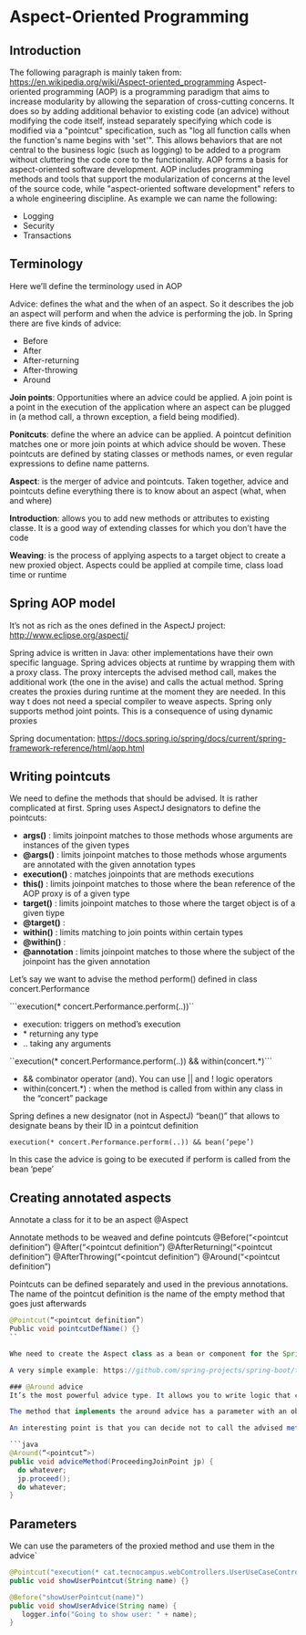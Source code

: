 # Aspect-Oriented Programming
  
  ## Introduction
  The following paragraph is mainly taken from: https://en.wikipedia.org/wiki/Aspect-oriented_programming
  Aspect-oriented programming (AOP) is a programming paradigm that aims to increase modularity by allowing the separation of cross-cutting concerns. It does so by adding additional behavior to existing code (an advice) without modifying the code itself, instead separately specifying which code is modified via a "pointcut" specification, such as "log all function calls when the function's name begins with 'set'". This allows behaviors that are not central to the business logic (such as logging) to be added to a program without cluttering the code core to the functionality. AOP forms a basis for aspect-oriented software development.
  AOP includes programming methods and tools that support the modularization of concerns at the level of the source code, while "aspect-oriented software development" refers to a whole engineering discipline.
  As example we can name the following:
  * Logging
  * Security
  * Transactions
  
  ## Terminology
  Here we’ll define the terminology used in AOP
  
  Advice: defines the what and the when of an aspect. So it describes the job an aspect will perform and when the advice is performing the job. 
  In Spring there are five kinds of advice:
  * Before
  * After
  * After-returning
  * After-throwing
  * Around
  
  **Join points**: Opportunities where an advice could be applied. A join point is a point in the execution of the application where an aspect can be plugged in (a method call, a thrown exception, a field being modified).
  
  **Ponitcuts**: define the where an advice can be applied. A pointcut definition matches one or more join points at which advice should be woven. These pointcuts are defined by stating classes or methods names, or even regular expressions to define name patterns.
  
  **Aspect**: is the merger of advice and pointcuts. Taken together, advice and pointcuts define everything there is to know about an aspect (what, when and where)
  
  **Introduction**: allows you to add new methods or attributes to existing classe. It is a good way of extending classes for which you don’t have the code
  
  **Weaving**: is the process of applying aspects to a target object to create a new proxied object. Aspects could be applied at compile time, class load time or runtime
  
  ## Spring AOP model
  It’s not as rich as the ones defined in the AspectJ project: http://www.eclipse.org/aspectj/
  
  Spring advice is written in Java: other implementations have their own specific language. 
  Spring advices objects at runtime by wrapping them with a proxy class. The proxy intercepts the advised method call, makes the additional work (the one in the avise)  and calls the actual method. Spring creates the proxies during runtime at the moment they are needed. In this way t does not need a special compiler to weave aspects.
  Spring only supports method joint points. This is a consequence of using dynamic proxies
  
  Spring documentation: https://docs.spring.io/spring/docs/current/spring-framework-reference/html/aop.html
  
  ## Writing pointcuts
  We need to define the methods that should be advised. It is rather complicated at first. Spring uses AspectJ designators to define the pointcuts:
  
  * **args()** : limits joinpoint matches to those methods whose arguments are instances of the given types
  * **@args()** : limits joinpoint matches to those methods whose arguments are annotated with the given annotation types
  * **execution()** : matches joinpoints that are methods executions
  * **this()** : limits joinpoint matches to those where the bean reference of the AOP proxy is of a given type
  * **target()** : limits joinpoint matches to those where the target object is of a given tiype
  * **@target()** : 
  * **within()** : limits matching to join points within certain types
  * **@within()** :
  * **@annotation** :  limits joinpoint matches to those where the subject of the joinpoint has the given annotation
  
  Let’s say we want to advise the method perform() defined in class concert.Performance
  
  ```execution(* concert.Performance.perform(..))``
  
  * execution: triggers on method’s execution 
  * \* returning any type
  * .. taking any arguments
  
  ``execution(* concert.Performance.perform(..)) && within(concert.*)```
  
  * && combinator operator (and). You can use || and ! logic operators
  * within(concert.*) : when the method is called from within any class in the “concert” package
  
  Spring defines a new designator (not in AspectJ) “bean()” that allows to designate beans by their ID in a pointcut definition
  
  ```execution(* concert.Performance.perform(..)) && bean(‘pepe’)```
  
  In this case the advice is going to be executed if perform is called from the bean ‘pepe’
 
 ## Creating annotated aspects
  Annotate a class for it to be an aspect
  @Aspect 
  
  Annotate methods to be weaved and define pointcuts
  @Before(“<pointcut definition”)
  @After(“<pointcut definition”)
  @AfterReturning(“<pointcut definition”)
  @AfterThrowing(“<pointcut definition”)
  @Around(“<pointcut definition”)
  
  Pointcuts can be defined separately and used in the previous annotations. The name of the pointcut definition is the name of the empty method that goes just afterwards
  ```java
  @Pointcut(“<pointcut definition”)
  Public void pointcutDefName() {}
  ``
  
  Whe need to create the Aspect class as a bean or component for the Spring framework to use it when necessary.
  
  A very simple example: https://github.com/spring-projects/spring-boot/tree/master/spring-boot-samples/spring-boot-sample-aop
  
  ### @Around advice
  It’s the most powerful advice type. It allows you to write logic that completely wraps the advised method. 
  
  The method that implements the around advice has a parameter with an object that represents the advised method. Using this method de advice can invoke the advised method.  
  
  An interesting point is that you can decide not to call the advised method (why should do you want not to?) and also that you can invoke it repeatedly. For example to implement a retry logic.
  
 ```java
  @Around(“<pointcut”>)
  public void adviceMethod(ProceedingJoinPoint jp) {
  	do whatever;
  	jp.proceed();
  	do whatever;
  }
  ```
  ## Parameters
  We can use the parameters of the proxied method and use them in the advice`
  
  ```java
  @Pointcut("execution(* cat.tecnocampus.webControllers.UserUseCaseController.showUser(..)) && args(name,..)")
  public void showUserPointcut(String name) {}
  
  @Before("showUserPointcut(name)")
  public void showUserAdvice(String name) {
     logger.info("Going to show user: " + name);
  }
```